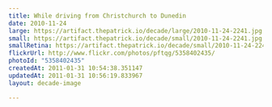 ```yaml
---
title: While driving from Christchurch to Dunedin
date: 2010-11-24
large: https://artifact.thepatrick.io/decade/large/2010-11-24-2241.jpg
small: https://artifact.thepatrick.io/decade/small/2010-11-24-2241.jpg
smallRetina: https://artifact.thepatrick.io/decade/small/2010-11-24-2241@2x.jpg
flickrUrl: http://www.flickr.com/photos/pftqg/5358402435/
photoId: "5358402435"
createdAt: 2011-01-31 10:54:38.351147
updatedAt: 2011-01-31 10:56:19.833967
layout: decade-image

---
```


